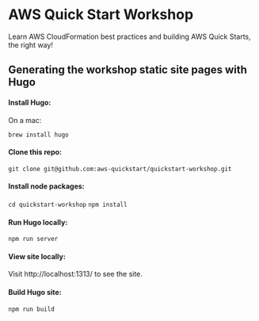 # AWS Quick Start Workshop
Learn AWS CloudFormation best practices and building AWS Quick Starts, the right way!

## Generating the workshop static site pages with Hugo

#### Install Hugo:
On a mac:

`brew install hugo`

#### Clone this repo:
`git clone git@github.com:aws-quickstart/quickstart-workshop.git`

#### Install node packages:
`cd quickstart-workshop`
`npm install`

#### Run Hugo locally:
`npm run server`

#### View site locally:
Visit http://localhost:1313/ to see the site.

#### Build Hugo site:
`npm run build`
